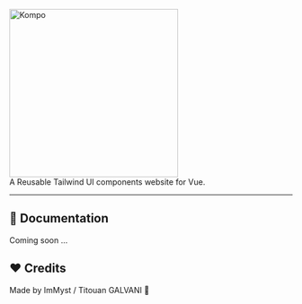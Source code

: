 <p>
    <a href="https://titouan-galvani.fr" target="_blank">
      <img alt="Kompo" width="300" src="https://i.ibb.co/7YLmKys/Component-1.png">
    </a><br>
    A Reusable Tailwind UI components website for Vue.
</p>

----

## 📝 Documentation

Coming soon ...

## ❤️ Credits

Made by ImMyst / Titouan GALVANI 🤘
